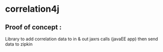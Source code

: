 # correlation4j

## Proof of concept : 
Library to add correlation data to in & out jaxrs calls (javaEE app)
then send data to zipkin
